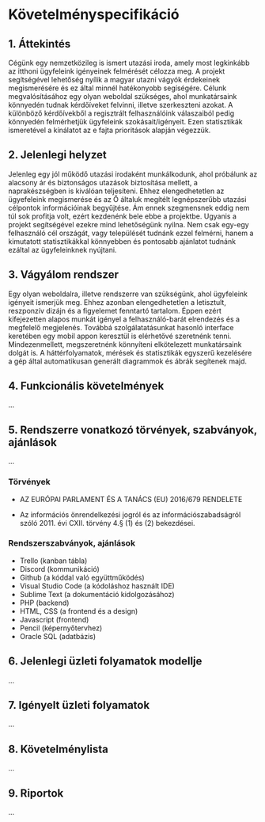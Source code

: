 # Követelményspecifikáció

## 1. Áttekintés
Cégünk egy nemzetközileg is ismert utazási iroda, amely most legkinkább az itthoni ügyfeleink igényeinek felmérését célozza meg.
A projekt segítségével lehetőség nyílik a magyar utazni vágyók érdekeinek megismerésére és ez által minnél hatékonyobb segíségére.
Célunk megvalósításához egy olyan weboldal szükséges, ahol munkatársaink könnyedén tudnak kérdőíveket felvinni, illetve szerkeszteni azokat.
A különböző kérdőívekből a regisztrált felhasználóink válaszaiból pedig könnyedén felmérhetjük ügyfeleink szokásait/igényeit. 
Ezen statisztikák ismeretével a kínálatot az e fajta prioritások alapján végezzük.


## 2. Jelenlegi helyzet
Jelenleg egy jól működő utazási irodaként munkálkodunk, ahol próbálunk az alacsony ár és biztonságos utazások biztosítása mellett, a naprakészségben is kiválóan teljesíteni.
Ehhez elengedhetetlen az ügyefeleink megismerése és az Ő általuk megítélt legnépszerűbb utazási célpontok információinak begyűjtése. Ám ennek szegmensnek eddig nem túl sok profitja volt, ezért kezdenénk bele ebbe a projektbe. Ugyanis a projekt segítségével ezekre mind lehetőségünk nyilna. Nem csak egy-egy felhasználó cél országát, vagy települését tudnánk ezzel felmérni, hanem a kimutatott statisztikákkal könnyebben és pontosabb ajánlatot tudnánk ezáltal az ügyfeleinknek nyújtani.


## 3. Vágyálom rendszer
Egy olyan weboldalra, illetve rendszerre van szükségünk, ahol ügyfeleink igényeit ismerjük meg.
Ehhez azonban elengedhetetlen a letisztult, reszponzív dizájn és a figyelemet fenntartó tartalom.
Éppen ezért kifejezetten alapos munkát igényel a felhasználó-barát elrendezés és a megfelelő megjelenés.
Továbbá szolgálatatásunkat hasonló interface keretében egy mobil appon keresztül is elérhetővé szeretnénk tenni.
Mindezenmellett, megszeretnénk könnyíteni elkötelezett munkatársaink dolgát is.
A háttérfolyamatok, mérések és statisztikák egyszerű kezelésére a gép által automatikusan generált diagrammok és ábrák segítenek majd. 


## 4. Funkcionális követelmények
...


## 5. Rendszerre vonatkozó törvények, szabványok, ajánlások
...

### Törvények
- AZ EURÓPAI PARLAMENT ÉS A TANÁCS (EU) 2016/679 RENDELETE

- Az információs önrendelkezési jogról és az információszabadságról szóló 2011. évi CXII. törvény 4.§ (1) és (2) bekezdései.

### Rendszerszabványok, ajánlások
- Trello (kanban tábla)
- Discord (kommunikáció)
- Github (a kóddal való együttműködés)
- Visual Studio Code (a kódoláshoz használt IDE)
- Sublime Text (a dokumentáció kidolgozásához)
- PHP (backend)
- HTML, CSS (a frontend és a design)
- Javascript (frontend)
- Pencil (képernyőtervhez)
- Oracle SQL (adatbázis)


## 6. Jelenlegi üzleti folyamatok modellje
...


## 7. Igényelt üzleti folyamatok
...


## 8. Követelménylista
...


## 9. Riportok
...
